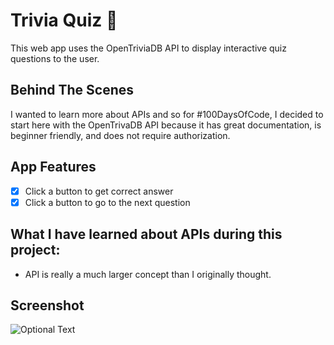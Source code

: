 # Trivia Quiz 🤔
This web app uses the OpenTriviaDB API to display interactive quiz questions to the user.

## Behind The Scenes
I wanted to learn more about APIs and so for #100DaysOfCode, I decided to start here with the OpenTrivaDB API because it has great documentation, is beginner friendly,
and does not require authorization.
</br>

## App Features
* [X] Click a button to get correct answer
* [X] Click a button to go to the next question

## What I have learned about APIs during this project:
* API is really a much larger concept than I originally thought.

## Screenshot
![Optional Text](https://github.com/murraiscanlon/trivia-quiz/blob/master/trivia-quiz.png)
